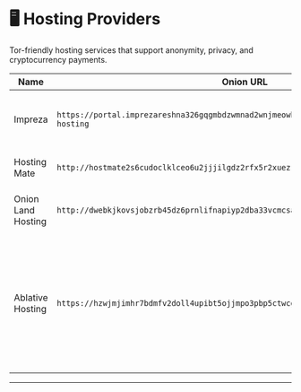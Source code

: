 # 🖥️ Hosting Providers

Tor-friendly hosting services that support anonymity, privacy, and cryptocurrency payments.

| Name           | Onion URL                                      | Description |
|----------------|------------------------------------------------|-------------|
| Impreza | `https://portal.imprezareshna326gqgmbdzwmnad2wnjmeowh45bs2buxarh5qummjad.onion/tor-hosting` | Anonymous, privacy-focused hosting with .onion support. |
| Hosting Mate  | `http://hostmate2s6cudoclklceo6u2jjjilgdz2rfx5r2xuezr26kx2jgl5ad.onion/` | Anonymous Tor and clearnet web hosting. |
| Onion Land Hosting  | `http://dwebkjkovsjobzrb45dz6prnlifnapiyp2dba33vcmcsaikr2re4d5qd.onion/` | Anonymous .onion hosting with privacy focus. |
| Ablative Hosting | `https://hzwjmjimhr7bdmfv2doll4upibt5ojjmpo3pbp5ctwcg37n3hyk7qzid.onion/` | Ablative.Hosting offers you the ability to create a simple website or access a dedicated Virtual Machine with Onion Service (.onion / 'darknet') networking. |

---
